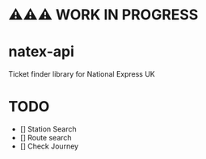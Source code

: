 # ⚠️⚠️⚠️ WORK IN PROGRESS

# natex-api
Ticket finder library for National Express UK


# TODO
- [] Station Search
- [] Route search
- [] Check Journey
